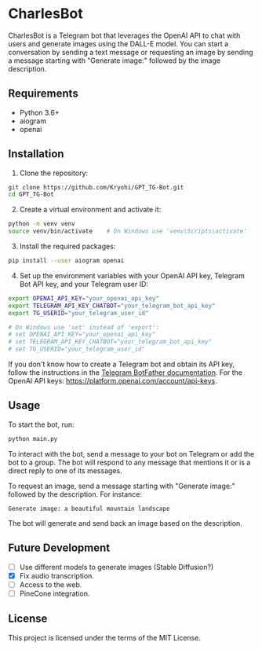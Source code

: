 # CharlesBot

CharlesBot is a Telegram bot that leverages the OpenAI API to chat with users and generate images using the DALL-E model. You can start a conversation by sending a text message or requesting an image by sending a message starting with "Generate image:" followed by the image description.

## Requirements

- Python 3.6+
- aiogram
- openai

## Installation

1. Clone the repository:

```bash
git clone https://github.com/Kryohi/GPT_TG-Bot.git
cd GPT_TG-Bot
```

2. Create a virtual environment and activate it:

```bash
python -m venv venv
source venv/bin/activate    # On Windows use 'venv\Scripts\activate'
```

3. Install the required packages:

```bash
pip install --user aiogram openai
```

4. Set up the environment variables with your OpenAI API key, Telegram Bot API key, and your Telegram user ID:

```bash
export OPENAI_API_KEY="your_openai_api_key"
export TELEGRAM_API_KEY_CHATBOT="your_telegram_bot_api_key"
export TG_USERID="your_telegram_user_id"

# On Windows use 'set' instead of 'export':
# set OPENAI_API_KEY="your_openai_api_key"
# set TELEGRAM_API_KEY_CHATBOT="your_telegram_bot_api_key"
# set TG_USERID="your_telegram_user_id"
```

If you don't know how to create a Telegram bot and obtain its API key, follow the instructions in the [Telegram BotFather documentation](https://core.telegram.org/bots#botfather). For the OpenAI API keys: https://platform.openai.com/account/api-keys.

## Usage

To start the bot, run:

```bash
python main.py
```

To interact with the bot, send a message to your bot on Telegram or add the bot to a group. The bot will respond to any message that mentions it or is a direct reply to one of its messages.

To request an image, send a message starting with "Generate image:" followed by the description. For instance:

```
Generate image: a beautiful mountain landscape
```

The bot will generate and send back an image based on the description.

## Future Development

- [ ] Use different models to generate images (Stable Diffusion?)
- [x] Fix audio transcription.
- [ ] Access to the web.
- [ ] PineCone integration.

## License

This project is licensed under the terms of the MIT License.
